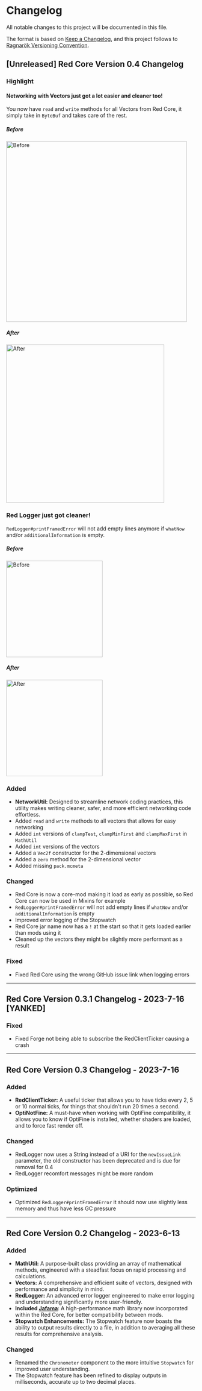 # Changelog

All notable changes to this project will be documented in this file.

The format is based on [Keep a Changelog](https://keepachangelog.com/en/1.0.0/), and this project follows to [Ragnarök Versioning Convention](https://shor.cz/ragnarok_versioning_convention).

## [Unreleased] Red Core Version 0.4 Changelog

### Highlight

#### Networking with Vectors just got a lot easier and cleaner too!

You now have `read` and `write` methods for all Vectors from Red Core, it simply take in `ByteBuf` and takes care of the rest.

##### Before

<img src="https://github.com/Red-Studio-Ragnarok/Red-Core/assets/82710983/441c5edd-8ecc-4c8f-9f5f-5db6b6749f4c" alt="Before" height="480">

##### After

<img src="https://github.com/Red-Studio-Ragnarok/Red-Core/assets/82710983/7b01142f-77da-445b-8b49-a156755cbaea" alt="After" height="420">

### Red Logger just got cleaner!

`RedLogger#printFramedError` will not add empty lines anymore if `whatNow` and/or `additionalInformation` is empty.

##### Before

<img src="https://github.com/Red-Studio-Ragnarok/Red-Core/assets/82710983/69d6f955-a1f3-4da9-a74d-c927023f2b20" alt="Before" height="256">

##### After

<img src="https://github.com/Red-Studio-Ragnarok/Red-Core/assets/82710983/dcf72281-e730-4d64-be45-5960af6b49e2" alt="After" height="256">

### Added

- **NetworkUtil:** Designed to streamline network coding practices, this utility makes writing cleaner, safer, and more efficient networking code effortless.
- Added `read` and `write` methods to all vectors that allows for easy networking
- Added `int` versions of `clampTest`, `clampMinFirst` and `clampMaxFirst` in `MathUtil`
- Added `int` versions of the vectors
- Added a `Vec2f` constructor for the 2-dimensional vectors
- Added a `zero` method for the 2-dimensional vector
- Added missing `pack.mcmeta`

### Changed

- Red Core is now a core-mod making it load as early as possible, so Red Core can now be used in Mixins for example
- `RedLogger#printFramedError` will not add empty lines if `whatNow` and/or `additionalInformation` is empty
- Improved error logging of the Stopwatch
- Red Core jar name now has a `!` at the start so that it gets loaded earlier than mods using it
- Cleaned up the vectors they might be slightly more performant as a result

### Fixed

- Fixed Red Core using the wrong GitHub issue link when logging errors

---

## Red Core Version 0.3.1 Changelog - 2023-7-16 [YANKED]

### Fixed

- Fixed Forge not being able to subscribe the RedClientTicker causing a crash

---

## Red Core Version 0.3 Changelog - 2023-7-16

### Added

- **RedClientTicker:** A useful ticker that allows you to have ticks every 2, 5 or 10 normal ticks, for things that shouldn't run 20 times a second.
- **OptiNotFine:** A must-have when working with OptiFine compatibility, it allows you to know if OptiFine is installed, whether shaders are loaded, and to force fast render off.

### Changed

- RedLogger now uses a String instead of a URI for the `newIssueLink` parameter, the old constructor has been deprecated and is due for removal for 0.4
- RedLogger recomfort messages might be more random

### Optimized

- Optimized `RedLogger#printFramedError` it should now use slightly less memory and thus have less GC pressure

---

## Red Core Version 0.2 Changelog - 2023-6-13

### Added

- **MathUtil:** A purpose-built class providing an array of mathematical methods, engineered with a steadfast focus on rapid processing and calculations.
- **Vectors:** A comprehensive and efficient suite of vectors, designed with performance and simplicity in mind.
- **RedLogger:** An advanced error logger engineered to make error logging and understanding significantly more user-friendly.
- **Included [Jafama](https://github.com/jeffhain/jafama)**: A high-performance math library now incorporated within the Red Core, for better compatibility between mods.
- **Stopwatch Enhancements:** The Stopwatch feature now boasts the ability to output results directly to a file, in addition to averaging all these results for comprehensive analysis.

### Changed

- Renamed the `Chronometer` component to the more intuitive `Stopwatch` for improved user understanding.
- The Stopwatch feature has been refined to display outputs in milliseconds, accurate up to two decimal places.

